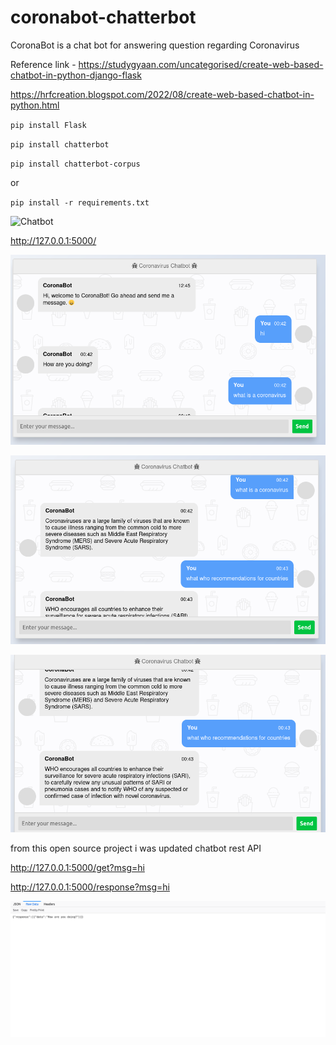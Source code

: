 # coronabot-chatterbot
CoronaBot is a chat bot for answering question regarding Coronavirus

Reference link - https://studygyaan.com/uncategorised/create-web-based-chatbot-in-python-django-flask

https://hrfcreation.blogspot.com/2022/08/create-web-based-chatbot-in-python.html

`pip install Flask`

`pip install chatterbot`

`pip install chatterbot-corpus`

or 

`pip install -r requirements.txt`

![Chatbot](https://studygyaan.com/wp-content/uploads/2020/03/Chatbot-in-Python.png?style=centerme)

http://127.0.0.1:5000/

![Chatbot](https://github.com/rabiyulfahimhasim786/chatterbot-flask/blob/main/coronabot-chatterbot/screenshot/Screenshot%202022-08-06%20at%2000-43-22%20CoronaBot.png?style=centreme)


![Chatbot](https://github.com/rabiyulfahimhasim786/chatterbot-flask/blob/main/coronabot-chatterbot/screenshot/Screenshot%202022-08-06%20at%2000-43-41%20CoronaBot.png?style=centreme)


![Chatbot](https://github.com/rabiyulfahimhasim786/chatterbot-flask/blob/main/coronabot-chatterbot/screenshot/Screenshot%202022-08-06%20at%2000-43-54%20CoronaBot.png?style=centreme)

from this open source project i was updated chatbot rest API

http://127.0.0.1:5000/get?msg=hi


http://127.0.0.1:5000/response?msg=hi


![API](https://github.com/rabiyulfahimhasim786/chatterbot-flask/blob/main/coronabot-chatterbot/screenshot/Screenshot%202022-08-06%20at%2000-44-08%20Screenshot.png?style=centreme)
